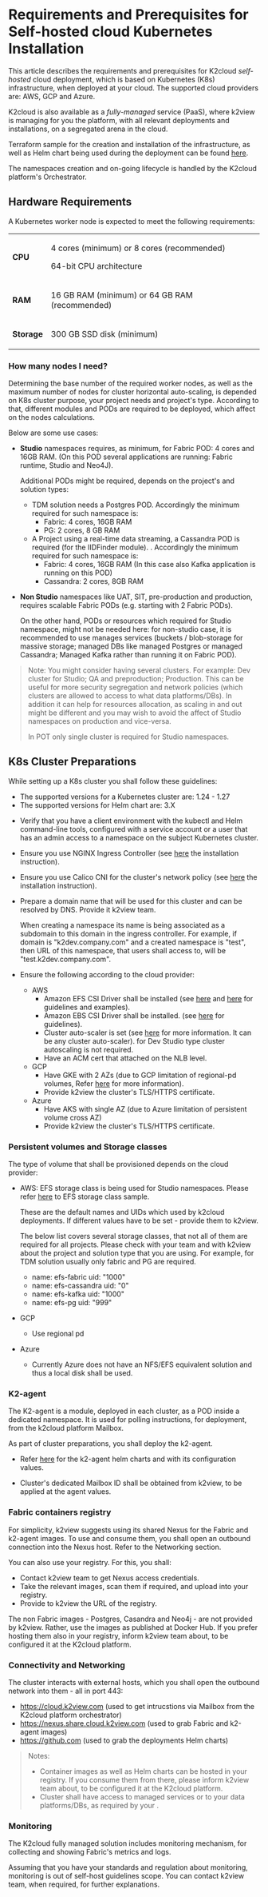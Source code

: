 # Requirements and Prerequisites for Self-hosted cloud Kubernetes Installation
This article describes the requirements and prerequisites for K2cloud *self-hosted* cloud deployment, which is based on Kubernetes (K8s) infrastructure, when deployed at your cloud. The supported cloud providers are: AWS, GCP and Azure.

K2cloud is also available as a *fully-managed* service (PaaS), where k2view is managing for you the platform, with all relevant deployments and installations, on a segregated arena in the cloud. 



Terraform sample for the creation and installation of the infrastructure, as well as Helm chart being used during the deployment can be found [here](https://github.com/k2view/blueprints/).

The namespaces creation and on-going lifecycle is handled by the K2cloud platform's Orchestrator. 



## Hardware Requirements

A Kubernetes worker node is expected to meet the following requirements:

<table>
<tbody>
<tr>
<td>
<p><strong>CPU</strong></p>
</td>
<td>
<p>4 cores (minimum) or 8 cores (recommended)</p>
<p>64-bit CPU architecture</p>
</td>
</tr>
<tr>
<td>
<p><strong>RAM</strong></p>
</td>
<td>
<p>16 GB RAM (minimum) or 64 GB RAM (recommended)</p>
</td>
</tr>
<tr>
<td>
<p><strong>Storage</strong></p>
</td>
<td>
<p>300 GB SSD disk (minimum)</p>
</td>
</tr>
</tbody>
</table>


### How many nodes I need?

Determining the base number of the required worker nodes, as well as the maximum number of nodes for cluster horizontal auto-scaling, is depended on K8s cluster purpose, your project needs and project's type. According to that, different modules and PODs are required to be deployed, which affect on the nodes calculations.

Below are some use cases:

* **Studio** namespaces requires, as minimum, for Fabric POD: 4 cores and 16GB RAM. (On this POD several applications are running: Fabric runtime, Studio and Neo4J). 

  Additional PODs might be required, depends on the project's and solution types:

  * TDM solution needs a Postgres POD. Accordingly the minimum required for such namespace is:
    * Fabric: 4 cores, 16GB RAM
    * PG: 2 cores, 8 GB RAM
  * A Project using a real-time data streaming, a Cassandra POD is required (for the IIDFinder module). . Accordingly the minimum required for such namespace is:
    * Fabric: 4 cores, 16GB RAM (In this case also Kafka application is running on this POD)
    * Cassandra: 2 cores, 8GB RAM

* **Non Studio** namespaces like UAT, SIT, pre-production and production, requires scalable Fabric PODs (e.g. starting with 2 Fabric PODs). 

  On the other hand, PODs or resources which required for Studio namespace, might not be needed here: for non-studio case, it is recommended to use manages services (buckets / blob-storage for massive storage; managed DBs like managed Postgres or managed Cassandra; Managed Kafka rather than running it on Fabric POD).



> Note: You might consider having several clusters. For example: Dev cluster for Studio; QA and preproduction; Production. This can be useful for more security segregation and network policies (which clusters are allowed to access to what data platforms/DBs). In addition it can help for resources allocation, as scaling in and out might be different and you may wish to avoid the affect of Studio namespaces on production and vice-versa.
>
> In POT only single cluster is required for Studio namespaces. 



## K8s Cluster Preparations

While setting up a K8s cluster you shall follow these guidelines:

* The supported versions for a Kubernetes cluster are: 1.24 - 1.27
* The supported versions for Helm chart are: 3.X

- Verify that you have a client environment with the kubectl and Helm command-line tools, configured with a service account or a user that has an admin access to a namespace on the subject Kubernetes cluster.

- Ensure you use NGINX Ingress Controller (see [here](https://kubernetes.github.io/ingress-nginx/deploy/) the installation instruction).

- Ensure you use Calico CNI for the cluster's network policy (see [here](https://docs.tigera.io/calico/3.25/getting-started/kubernetes/helm#install-calico) the installation instruction).

- Prepare a domain name that will be used for this cluster and can be resolved by DNS. Provide it k2view team. 

  When creating a namespace its name is being associated as a subdomain to this domain in the ingress controller. For example, if domain is "k2dev.company.com" and a created namespace is "test", then URL of this namespace, that users shall access to, will be "test.k2dev.company.com".

- Ensure the following according to the cloud provider:

  - AWS
    - Amazon EFS CSI Driver shall be installed (see [here](https://docs.aws.amazon.com/eks/latest/userguide/efs-csi.html) and [here]([https://github.com/kubernetes-sigs/aws-efs-csi-driver/blob/master/docs/README.md#examples) for guidelines and examples).
    - Amazon EBS CSI Driver shall be installed. (see [here](https://docs.aws.amazon.com/eks/latest/userguide/ebs-csi.html) for guidelines).
    - Cluster auto-scaler is set (see [here](https://github.com/kubernetes/autoscaler/blob/master/cluster-autoscaler/cloudprovider/aws/README.md) for more information. It can be any cluster auto-scaler). for Dev Studio type cluster autoscaling is not required.
    - Have an ACM cert that attached on the NLB level.
  - GCP
    - Have GKE with 2 AZs (due to GCP limitation of regional-pd volumes, Refer [here]([https://cloud.google.com/kubernetes-engine/docs/how-to/persistent-volumes/regional-pd) for more information).
    - Provide k2view the cluster's TLS/HTTPS certificate.
  - Azure
    - Have AKS with single AZ (due to Azure limitation of persistent volume cross AZ)
    - Provide k2view the cluster's TLS/HTTPS certificate.



### Persistent volumes and Storage classes

The type of volume that shall be provisioned depends on the cloud provider:

- AWS: EFS storage class is being used for Studio namespaces. Please refer [here](https://raw.githubusercontent.com/kubernetes-sigs/aws-efs-csi-driver/master/examples/kubernetes/dynamic_provisioning/specs/storageclass.yaml) to EFS storage class sample.

  These are the default names and UIDs which used by k2cloud deployments. If different values have to be set - provide them to k2view. 

  The below list covers several storage classes, that not all of them are required for all projects. Please check with your team and with k2view about the project and solution type that you are using. For example, for TDM solution usually only fabric and PG are required. 

  - name: efs-fabric
    uid: "1000"
  - name: efs-cassandra
    uid: "0"
  - name: efs-kafka
    uid: "1000"
  - name: efs-pg
    uid: "999"

- GCP
  - Use regional pd 
- Azure
  - Currently Azure does not have an NFS/EFS equivalent solution and thus a local disk shall be used. 



### K2-agent

The K2-agent is a module, deployed in each cluster, as a POD inside a dedicated namespace. It is used for polling instructions, for deployment, from the k2cloud platform Mailbox. 

As part of cluster preparations, you shall deploy the k2-agent.

* Refer [here](https://github.com/k2view/blueprints/tree/main/helm/k2view-agent) for the k2-agent helm charts and with its configuration values.

* Cluster's dedicated Mailbox ID shall be obtained from k2view, to be applied at the agent values.



### Fabric containers registry 

For simplicity, k2view suggests using its shared Nexus for the Fabric and k2-agent images. To use and consume them, you shall open an outbound connection into the Nexus host. Refer to the Networking section. 

You can also use your registry. For this, you shall:

* Contact k2view team to get Nexus access credentials.
* Take the relevant images, scan them if required, and upload into your registry.
* Provide to k2view the URL of the registry.



The non Fabric images - Postgres, Casandra and Neo4j - are not provided by k2view. Rather, use the images as published at Docker Hub. If you prefer hosting them also in your registry, inform k2view team about, to be configured it at the K2cloud platform.



### Connectivity and Networking

The cluster interacts with external hosts, which you shall open the outbound network into them - all in port 443:

- https://cloud.k2view.com (used to get intrucstions via Mailbox from the K2cloud platform orchestrator)
- https://nexus.share.cloud.k2view.com (used to grab Fabric and k2-agent images)
- https://github.com (used to grab the deployments Helm charts)

> Notes: 
>
> * Container images as well as Helm charts can be hosted in your registry. If you consume them from there, please inform k2view team about, to be configured it at the K2cloud platform.
> * Cluster shall have access to managed services or to your data platforms/DBs, as required by your .

 

### Monitoring

The K2cloud fully managed solution includes monitoring mechanism, for collecting and showing Fabric's metrics and logs.

Assuming that you have your standards and regulation about monitoring, monitoring is out of self-host guidelines scope. You can contact k2view team, when required, for further explanations.

